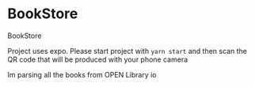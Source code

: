 # BookStore
BookStore

Project uses expo.
Please start project with 
```yarn start```
and then scan the QR code that will be produced with your phone camera 


Im parsing all the books from OPEN Library io 
